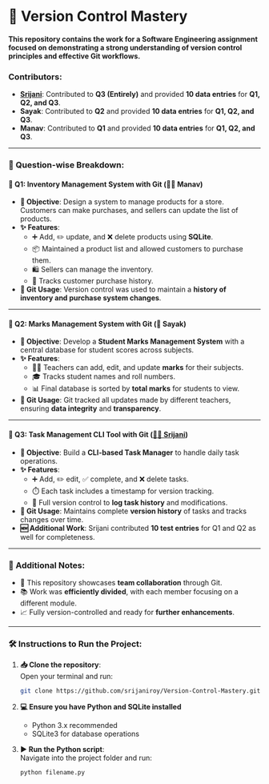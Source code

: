 # 🚀 Version Control Mastery  
#### This repository contains the work for a Software Engineering assignment focused on demonstrating a strong understanding of **version control principles** and effective **Git workflows**.


###  Contributors:
- **[Srijani](https://github.com/srijaniroy)**: Contributed to **Q3 (Entirely)** and provided **10 data entries** for **Q1, Q2, and Q3**.  
- **Sayak**: Contributed to **Q2** and provided **10 data entries** for **Q1, Q2, and Q3**.  
- **Manav**: Contributed to **Q1** and provided **10 data entries** for **Q1, Q2, and Q3**.  

---

### 📌 Question-wise Breakdown:

#### **🔹 Q1: Inventory Management System with Git (👨‍💻 Manav)**  
- **🎯 Objective**: Design a system to manage products for a store. Customers can make purchases, and sellers can update the list of products.
- **✨ Features**:
  - ➕ Add, ✏️ update, and ❌ delete products using **SQLite**.
  - 📦 Maintained a product list and allowed customers to purchase them.
  - 🛍️ Sellers can manage the inventory.
  - 🧾 Tracks customer purchase history.
- **🔧 Git Usage**: Version control was used to maintain a **history of inventory and purchase system changes**.

---

#### **🔹 Q2: Marks Management System with Git (📘 Sayak)**  
- **🎯 Objective**: Develop a **Student Marks Management System** with a central database for student scores across subjects.
- **✨ Features**:
  - 👨‍🏫 Teachers can add, edit, and update **marks** for their subjects.
  - 🎓 Tracks student names and roll numbers.
  - 📊 Final database is sorted by **total marks** for students to view.
- **🔧 Git Usage**: Git tracked all updates made by different teachers, ensuring **data integrity** and **transparency**.

---

#### **🔹 Q3: Task Management CLI Tool with Git ([🧑‍💻 Srijani](https://github.com/srijaniroy))**  
- **🎯 Objective**: Build a **CLI-based Task Manager** to handle daily task operations.
- **✨ Features**:
  - ➕ Add, ✏️ edit, ✅ complete, and ❌ delete tasks.
  - ⏱️ Each task includes a timestamp for version tracking.
  - 📜 Full version control to **log task history** and modifications.
- **🔧 Git Usage**: Maintains complete **version history** of tasks and tracks changes over time.
- **🆕 Additional Work**: Srijani contributed **10 test entries** for Q1 and Q2 as well for completeness.

---

### 📝 Additional Notes:
- 🔗 This repository showcases **team collaboration** through Git.
- 📚 Work was **efficiently divided**, with each member focusing on a different module.
- 📈 Fully version-controlled and ready for **further enhancements**.

---

### 🛠️ Instructions to Run the Project:

1. **📥 Clone the repository**:  
   Open your terminal and run:  
   ```bash
   git clone https://github.com/srijaniroy/Version-Control-Mastery.git
   ```

2. **💻 Ensure you have Python and SQLite installed**  
   - Python 3.x recommended  
   - SQLite3 for database operations  

3. **▶️ Run the Python script**:  
   Navigate into the project folder and run:  
   ```bash
   python filename.py
   ```
